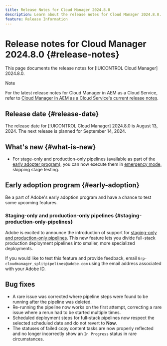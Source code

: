 ```yaml
---
title: Release Notes for Cloud Manager 2024.8.0
description: Learn about the release notes for Cloud Manager 2024.8.0.
feature: Release Information
---
```


# Release notes for Cloud Manager 2024.8.0 {#release-notes}

This page documents the release notes for [!UICONTROL Cloud Manager] 2024.8.0.

>[!NOTE]
>
>For the latest release notes for Cloud Manager in AEM as a Cloud Service, refer to [Cloud Manager in AEM as a Cloud Service's current release notes](https://experienceleague.adobe.com/en/docs/experience-manager-cloud-service/content/release-notes/cloud-manager/current).

## Release date {#release-date}

The release date for [!UICONTROL Cloud Manager] 2024.8.0 is August 13, 2024. The next release is planned for September 14, 2024.

## What's new {#what-is-new}

* For stage-only and production-only pipelines (available as part of the [early adopter program](#staging-production-only-pipelines)), you can now execute them in [emergency mode,](/help/using/stage-prod-only.md#emergency-mode) skipping stage testing.

## Early adoption program {#early-adoption}

Be a part of Adobe's early adoption program and have a chance to test some upcoming features.

### Staging-only and production-only pipelines {#staging-production-only-pipelines}

Adobe is excited to announce the introduction of support for [staging-only and production-only pipelines](/help/using/stage-prod-only.md). This new feature lets you divide full-stack production deployment pipelines into smaller, more specialized deployments.

If you would like to test this feature and provide feedback, email `Grp-cloudmanager_splitpipelines@adobe.com` using the email address associated with your Adobe ID.

## Bug fixes

* A rare issue was corrected where pipeline steps were found to be running after the pipeline was deleted.
* Re-running the pipeline now works on the first attempt, correcting a rare issue where a rerun had to be started multiple times.
* Scheduled deployment steps for full-stack pipelines now respect the selected scheduled date and do not revert to **Now**.
* The statuses of failed copy content tasks are now properly reflected and no longer incorrectly show an `In Progress` status in rare circumstances.

